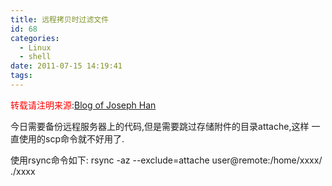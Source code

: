 ```yaml
---
title: 远程拷贝时过滤文件
id: 68
categories:
  - Linux
  - shell
date: 2011-07-15 14:19:41
tags:
---
```


<span style="color: #ff0000;">转载请注明来源</span>:[Blog of Joseph Han](../ "Blog of Joseph Han")

今日需要备份远程服务器上的代码,但是需要跳过存储附件的目录attache,这样
一直使用的scp命令就不好用了.

使用rsync命令如下:
rsync -az --exclude=attache user@remote:/home/xxxx/  ./xxxx